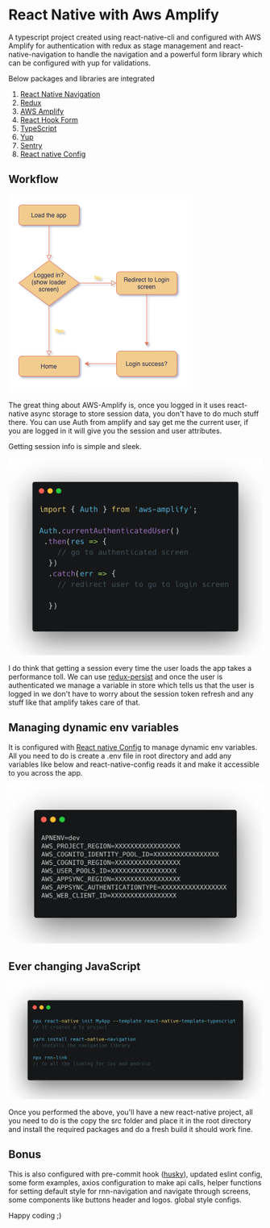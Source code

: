 # React Native with Aws Amplify

A typescript project created using react-native-cli and configured with AWS Amplify 
for authentication with redux as stage management and react-native-navigation to handle the navigation and a powerful form library 
which can be configured with yup for validations.

Below packages and libraries are integrated
1. [React Native Navigation](https://wix.github.io/react-native-navigation/docs/before-you-start/)
2. [Redux](https://redux.js.org/)
3. [AWS Amplify](https://docs.amplify.aws/lib/auth/getting-started/q/platform/js) 
4. [React Hook Form](https://react-hook-form.com/)
5. [TypeScript](https://www.typescriptlang.org/)
6. [Yup](https://github.com/jquense/yup)
7. [Sentry](https://sentry.io/welcome/)
8. [React native Config](https://github.com/luggit/react-native-config)


## Workflow  
![](workflow.png)

The great thing about AWS-Amplify is, once you logged in it uses react-native async storage to store session data, 
you don't have to do much stuff there. You can use Auth from amplify and say get me the current user, if you are logged 
in it will give you the session and user attributes.

Getting session info is simple and sleek.

![](getSession.png)

I do think that getting a session every time the user loads the app takes a performance toll. We can use [redux-persist](https://github.com/rt2zz/redux-persist) 
and once the user is authenticated we manage a variable in store which tells us that the user is logged 
in we don't have to worry about the session token refresh and any stuff like that amplify takes care of that. 

## Managing dynamic env variables
It is configured with [React native Config](https://github.com/luggit/react-native-config) to manage dynamic env variables. All you need to do is create a .env file in
root directory and add any variables like below and react-native-config reads it and make it accessible to you across the app. 

![](variables.png)

## Ever changing JavaScript

![](updating-boilerplate.png)

Once you performed the above, you'll have a new react-native project, all you need to do is the copy the src folder and place it 
in the root directory and install the required packages and do a fresh build it should work fine. 

## Bonus

This is also configured with pre-commit hook ([husky](https://github.com/typicode/husky)), updated eslint config, some form examples, 
axios configuration to make api calls, helper functions for setting default style for rnn-navigation and navigate through screens, some components like buttons
header and logos. global style configs.  

Happy coding ;)

